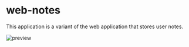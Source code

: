# web-notes

This application is a variant of the web application that stores user notes.

![preview](preview.gif)
